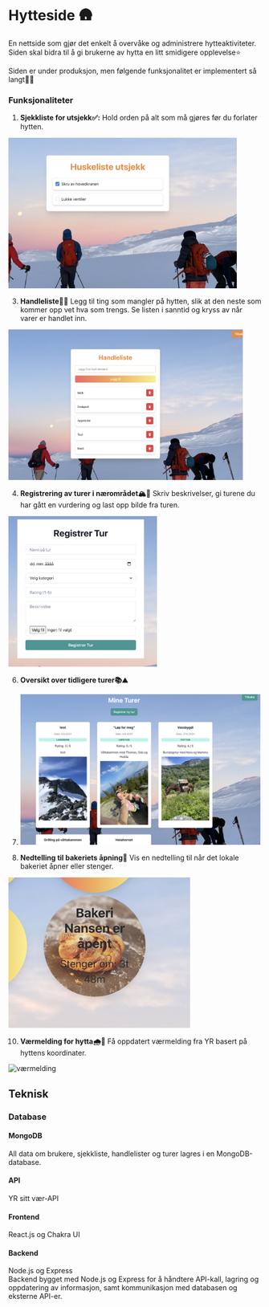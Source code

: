 # Hytteside 🛖
En nettside som gjør det enkelt å overvåke og administrere hytteaktiviteter. Siden skal bidra til å gi brukerne av hytta en litt smidigere opplevelse⭐️

Siden er under produksjon, men følgende funksjonalitet er implementert så langt💃🏼
### Funksjonaliteter
1. **Sjekkliste for utsjekk✅:**
Hold orden på alt som må gjøres før du forlater hytten.
<img src="./client/src/assets/utsjekk.png" alt="utsjekk" height="300"/>



3. **Handleliste🛒🍜**
Legg til ting som mangler på hytten, slik at den neste som kommer opp vet hva som trengs. Se listen i sanntid og kryss av når varer er handlet inn.
<img src="./client/src/assets/handleliste.png" alt="handleliste" height="300"/>

4. **Registrering av turer i nærområdet🏔️🥾**
Skriv beskrivelser, gi turene du har gått en vurdering og last opp bilde fra turen.
<img src="./client/src/assets/registrer_tur.png" alt="registrer" height="300"/>

6. **Oversikt over tidligere turer📚⛰️**
7. <img src="./client/src/assets/mine_turer.png" alt="mine_turer" height="300"/>

8. **Nedtelling til bakeriets åpning🍰**
Vis en nedtelling til når det lokale bakeriet åpner eller stenger.
<img src="./client/src/assets/nedtelling.png" alt="nedtelling" height="300"/>

10. **Værmelding for hytta🌧️🌈**
Få oppdatert værmelding fra YR basert på hyttens koordinater.
<img src="./client/src/assets/værmelding.png" alt="værmelding" height="300"/>

## Teknisk
### Database
#### MongoDB
All data om brukere, sjekkliste, handlelister og turer lagres i en MongoDB-database. 
#### API
YR sitt vær-API
#### Frontend
React.js og Chakra UI
#### Backend
Node.js og Express  
Backend bygget med Node.js og Express for å håndtere API-kall, lagring og oppdatering av informasjon, samt kommunikasjon med databasen og eksterne API-er.

